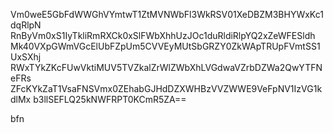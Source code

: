 Vm0weE5GbFdWWGhVYmtwT1ZtMVNWbFl3WkRSV01XeDBZM3BHYWxKc1dqRlpN
RnByVm0xS1IyTkliRmRXCk0xSlFWbXhhUzJOc1duRldiRlpYQ2xZeWFESldh
Mk40VXpGWmVGcElUbFZpUm5CVVEyMUtSbGRZY0ZkWApTRUpFVmtSS1UxSXhj
RWxTYkZKcFUwVktiMUV5TVZkalZrWlZWbXhLVGdwaVZrbDZWa2QwYTFNeFRs
ZFcKYkZaT1VsaFNSVmx0ZEhabGJHdDZXWHBzVVZWWE9VeFpNV1IzVG1kdlMx
b3llSEFLQ25kNWFRPT0KCmR5ZA==

bfn